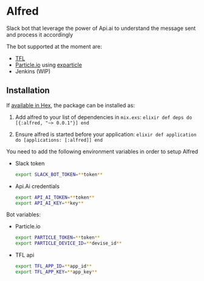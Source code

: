 # Alfred

Slack bot that leverage the power of Api.ai to understand the message sent and process it accordingly

The bot supported at the moment are:
* [TFL](https://api.tfl.gov.uk/)
* [Particle.io](https://docs.particle.io/reference/api/) using [exparticle](https://github.com/mtanzi/exparticle)
* Jenkins (WIP)

## Installation

If [available in Hex](https://hex.pm/docs/publish), the package can be installed as:

  1. Add alfred to your list of dependencies in `mix.exs`:
    ```elixir
      def deps do
        [{:alfred, "~> 0.0.1"}]
      end
    ```

  2. Ensure alfred is started before your application:
    ```elixir
      def application do
        [applications: [:alfred]]
      end
    ```

You need to add the following environment variables in order to setup Alfred

* Slack token
  ```bash
  export SLACK_BOT_TOKEN=**token**
  ```

* Api.Ai credentials
  ```bash
  export API_AI_TOKEN=**token**
  export API_AI_KEY=**key**
  ```

Bot variables:

* Particle.io
  ```bash
  export PARTICLE_TOKEN=**token**
  export PARTICLE_DEVICE_ID=**devise_id**
  ```

* TFL api
  ```bash
  export TFL_APP_ID=**app_id**
  export TFL_APP_KEY=**app_key**
  ```
